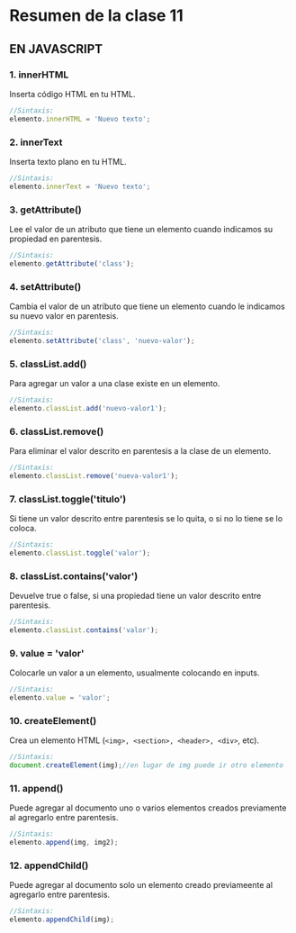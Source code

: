 # Resumen de la clase 11

## EN JAVASCRIPT

### 1. innerHTML
Inserta código HTML en tu HTML.
```javascript
//Sintaxis:
elemento.innerHTML = 'Nuevo texto';
```

### 2. innerText
Inserta texto plano en tu HTML.
```javascript
//Sintaxis:
elemento.innerText = 'Nuevo texto';
```

### 3. getAttribute()
Lee el valor de un atributo que tiene un elemento cuando indicamos su propiedad en parentesis.
```javascript
//Sintaxis:
elemento.getAttribute('class');
```

### 4. setAttribute()
Cambia el valor de un atributo que tiene un elemento cuando le indicamos su nuevo valor en parentesis.
```javascript
//Sintaxis:
elemento.setAttribute('class', 'nuevo-valor');
```

### 5. classList.add()
Para agregar un valor a una clase existe en un elemento.
```javascript
//Sintaxis:
elemento.classList.add('nuevo-valor1');
```

### 6. classList.remove()
Para eliminar el valor descrito en parentesis a la clase de un elemento.
```javascript
//Sintaxis:
elemento.classList.remove('nueva-valor1');
```

### 7. classList.toggle('titulo')
Si tiene un valor descrito entre parentesis se lo quita, o si no lo tiene se lo coloca.
```javascript
//Sintaxis:
elemento.classList.toggle('valor');
```

### 8. classList.contains('valor')
Devuelve true o false, si una propiedad tiene un valor descrito entre parentesis.
```javascript
//Sintaxis:
elemento.classList.contains('valor');
```

### 9. value = 'valor'
Colocarle un valor a un elemento, usualmente colocando en inputs.
```javascript
//Sintaxis:
elemento.value = 'valor';
```

### 10. createElement()
Crea un elemento HTML (`<img>, <section>, <header>, <div>`, etc).
```javascript
//Sintaxis:
document.createElement(img);//en lugar de img puede ir otro elemento
```

### 11. append()
Puede agregar al documento uno o varios elementos creados previamente al agregarlo entre parentesis.
```javascript
//Sintaxis:
elemento.append(img, img2);
```

### 12. appendChild()
Puede agregar al documento solo un elemento creado previameente al agregarlo entre parentesis.
```javascript
//Sintaxis:
elemento.appendChild(img);
```